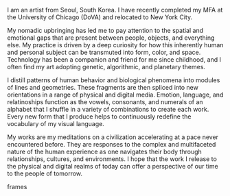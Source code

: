 I am an artist from Seoul, South Korea. I have recently completed my MFA at the University of Chicago (DoVA) and relocated to New York City. 

My nomadic upbringing has led me to pay attention to the spatial and emotional gaps that are present between people, objects, and everything else. My practice is driven by a deep curiosity for how this inherently human and personal subject can be transmuted into form, color, and space. Technology has been a companion and friend for me since childhood, and I often find my art adopting genetic, algorithmic, and planetary themes.

I distill patterns of human behavior and biological phenomena into modules of lines and geometries. These fragments are then spliced into new orientations in a range of physical and digital media. Emotion, language, and relatinoships function as the vowels, consonants, and numerals of an alphabet that I shuffle in a variety of combinations to create each work. Every new form that I produce helps to continuously redefine the vocabulary of my visual language. 

My works are my meditations on a civilization accelerating at a pace never encountered before. They are responses to the complex and multifaceted nature of the human experience as one navigates their body through relationships, cultures, and environments. I hope that the work I release to the physical and digital realms of today can offer a perspective of our time to the people of tomorrow.

frames